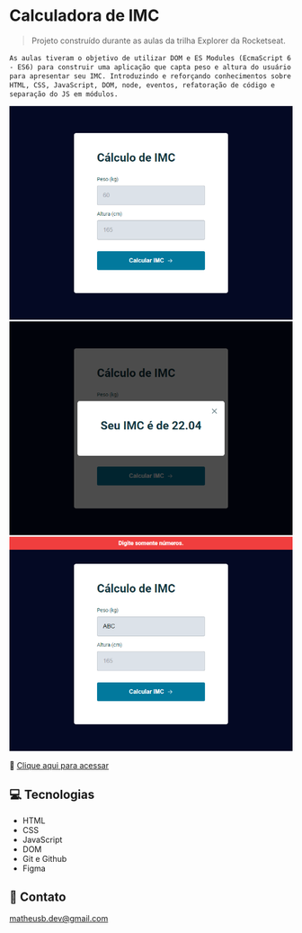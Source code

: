# Calculadora de IMC

> Projeto construído durante as aulas da trilha Explorer da Rocketseat.

    As aulas tiveram o objetivo de utilizar DOM e ES Modules (EcmaScript 6 - ES6) para construir uma aplicação que capta peso e altura do usuário para apresentar seu IMC. Introduzindo e reforçando conhecimentos sobre HTML, CSS, JavaScript, DOM, node, eventos, refatoração de código e separação do JS em módulos.

![preview_1](./.github/preview_1.png)
![preview_2](./.github/preview_2.png)
![preview_3](./.github/preview_3.png)

🔗 [Clique aqui para acessar](https://mbslash.github.io/Calculadora-de-IMC/)

## 💻 Tecnologias

- HTML
- CSS
- JavaScript
- DOM
- Git e Github
- Figma

## 📧 Contato

matheusb.dev@gmail.com